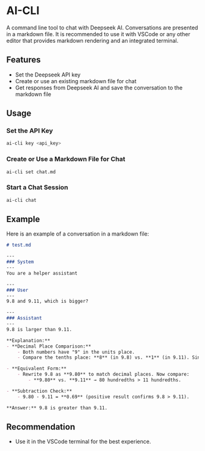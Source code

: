 # AI-CLI

A command line tool to chat with Deepseek AI. Conversations are presented in a markdown file. It is recommended to use it with VSCode or any other editor that provides markdown rendering and an integrated terminal.

## Features

- Set the Deepseek API key
- Create or use an existing markdown file for chat
- Get responses from Deepseek AI and save the conversation to the markdown file

## Usage

### Set the API Key

```sh
ai-cli key <api_key>
```

### Create or Use a Markdown File for Chat

```sh
ai-cli set chat.md
```

### Start a Chat Session

```sh
ai-cli chat
```

## Example

Here is an example of a conversation in a markdown file:

```md
# test.md

---
### System
---
You are a helper assistant

---
### User
---
9.8 and 9.11, which is bigger?

---
### Assistant
---
9.8 is larger than 9.11.  

**Explanation:**  
- **Decimal Place Comparison:**  
    - Both numbers have "9" in the units place.  
    - Compare the tenths place: **8** (in 9.8) vs. **1** (in 9.11). Since 8 > 1, 9.8 is larger.  

- **Equivalent Form:**  
    - Rewrite 9.8 as **9.80** to match decimal places. Now compare:  
        - **9.80** vs. **9.11** → 80 hundredths > 11 hundredths.  

- **Subtraction Check:**  
    - 9.80 - 9.11 = **0.69** (positive result confirms 9.8 > 9.11).  

**Answer:** 9.8 is greater than 9.11.
```

## Recommendation

- Use it in the VSCode terminal for the best experience.
